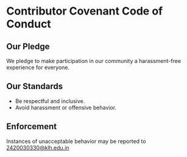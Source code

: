 # Contributor Covenant Code of Conduct

## Our Pledge
We pledge to make participation in our community a harassment-free experience for everyone.

## Our Standards
- Be respectful and inclusive.
- Avoid harassment or offensive behavior.

## Enforcement
Instances of unacceptable behavior may be reported to 2420030330@klh.edu.in
